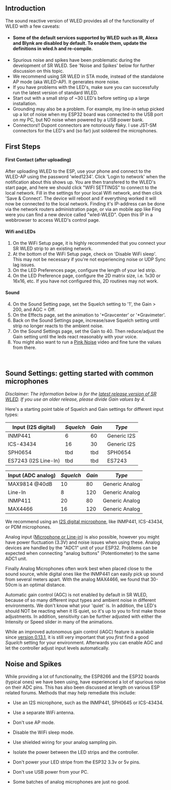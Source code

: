 ## Introduction
The sound reactive version of WLED provides all of the functionality of WLED with a few caveats:

* #### Some of the default services supported by WLED such as IR, Alexa and Blynk are disabled by default. To enable them, update the definitions in wled.h and re-compile.
* Spurious noise and spikes have been problematic during the development of SR WLED. See 'Noise and Spikes' below for further discussion on this topic.
* We recommend using SR WLED in STA mode, instead of the standalone AP mode (aka WLED-AP). It generates more noise.
* If you have problems with the LED's, make sure you can successfully run the latest version of standard WLED.
* Start out with a small strip of ~30 LED's before setting up a large installation.
* Grounding may also be a problem. For example, my line-in setup picked up a lot of noise when my ESP32 board was connected to the USB port on my PC, but NO noise when powered by a USB power bank.
* Connectors!! Dupont connectors are notoriously flaky. I use JST-SM connectors for the LED's and (so far) just soldered the microphones.

## First Steps
#### First Contact (after uploading)
After uploading WLED to the ESP, use your phone and connect to the WLED-AP using the password 'wled1234'.
Click 'Login to network' when the notification about this shows up. You are then transfered to the WLED's start page, and here we should click "WIFI SETTINGS" to connect to the local network. Fill in the settings for your local Wifi network, and then click 'Save & Connect'. The device will reboot and if everything worked it will now be connected to the local network. Finding it's IP-address can be done via the network routers administration page, or via an mobile app like Fing were you can find a new device called "wled-WLED". Open this IP in a webbrowser to access WLED's control page.

#### Wifi and LEDs
1. On the WiFi Setup page, it is highly recommended that you connect your SR WLED strip to an existing network.
2. At the bottom of the WiFi Setup page, check on 'Disable WiFi sleep'. This may not be necessary if you're not experiencing noise or UDP Sync lag issues.
3. On the LED Preferences page, configure the length of your led strip.
3. On the LED Preference page, configure the 2D matrix size, i.e. 1x30 or 16x16, etc. If you have not configured this, 2D routines may not work.

#### Sound
4. On the Sound Setting page, set the Squelch setting to '1', the Gain > 200, and AGC = Off.
5. On the Effects page, set the animation to '*Gravcenter' or '*Gravimeter'.
6. Back on the Sound Settings page, increase/save Squelch setting until strip no longer reacts to the ambient noise.
7. On the Sound Settings page, set the Gain to 40. Then reduce/adjust the Gain setting until the leds react reasonably with your voice.
8. You might also want to run a [Pink Noise](https://www.youtube.com/watch?v=ZXtimhT-ff4) video and fine tune the values from there.
<br/>

## Sound Settings: getting started with common microphones

_Disclaimer: The information below is for the [latest release version of SR WLED](https://github.com/atuline/WLED/releases)._ 
_If you use an older release, please divide _Gain_ values by 4._

Here's a starting point table of Squelch and Gain settings for different input types:

| Input (I2S digital) | _Squelch_ | _Gain_ | _Type_ 
| ------------------- | --------- | ------ | -------
| INMP441 | 6 | 60 | Generic I2S
| ICS-43434 | 16 | 30  | Generic I2S
| SPH0654 | tbd | tbd  | SPH0654
| ES7243 (I2S Line-In) | tbd | tbd  | ES7243


| Input (ADC analog)  | _Squelch_ | _Gain_ | _Type_ 
| ------------------- | --------- | ------ | ------- 
| MAX9814 @40dB | 10 | 80 | Generic Analog
| Line-In | 8 | 120 | Generic Analog
| INMP411 | 20 | 80  | Generic Analog
| MAX4466 | 16 | 120 | Generic Analog

We recommend using an [I2S digital microphone](https://github.com/atuline/WLED/wiki/Digital-Microphone-Hookup), like INMP441, ICS-43434, or PDM microphones.

Analog input ([Microphone or Line-in](https://github.com/atuline/WLED/wiki/Analog-Audio-Input-Options)) is also possible, however you might have power fluctuation (3.3V) and noise issues when using these. Analog devices are handled by the "ADC1" unit of your ESP32. Problems can be expected when connecting "analog buttons" (Potentiometer) to the same ADC1 unit. 

Finally Analog Microphones often work best when placed close to the sound source, while digital ones like the INMP441 can easily pick up sound from several meters apart. With the analog MAX4466, we found that 30-50cm is an optimal distance. 

Automatic gain control (AGC) is not enabled by default in SR WLED, because of so many different input types and ambient noise in different environments. We don't know what your 'quiet' is. In addition, the LED's should NOT be reacting when it IS quiet, so it's up to you to first make those adjustments. In addition, sensitivity can be further adjusted with either the Intensity or Speed slider in many of the animations.

While an improved autonomous gain control (iAGC) feature is available since [version 0.13.1](https://github.com/atuline/WLED/releases/tag/v0.13.1), it is still very important that you _first_ find a good _Squelch_ setting for your environment. Afterwards you can enable AGC and let the controller adjust input levels automatically. 

## Noise and Spikes
While providing a lot of functionality, the ESP8266 and the ESP32 boards (typical ones) we have been using, have experienced a lot of spurious noise on their ADC pins. This has also been discussed at length on various ESP related forums. Methods that may help remediate this include:

* Use an I2S microphone, such as the INMP441, SPH0645 or ICS-43434.
* Use a separate WiFi antenna.
* Don't use AP mode.
* Disable the WiFi sleep mode.

* Use shielded wiring for your analog sampling pin.
* Isolate the power between the LED strips and the controller.
* Don't power your LED stripe from the ESP32 3.3v or 5v pins.
* Don't use USB power from your PC.
* Some batches of analog microphones are just no good.
